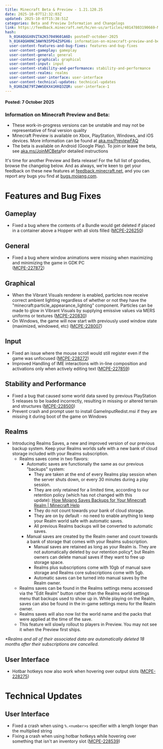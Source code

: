 ```yaml
---
title: Minecraft Beta & Preview - 1.21.120.25
date: 2025-10-07T12:32:03Z
updated: 2025-10-07T15:38:51Z
categories: Beta and Preview Information and Changelogs
link: https://feedback.minecraft.net/hc/en-us/articles/40147803190669-Minecraft-Beta-Preview-1-21-120-25
hash:
  h_01K4QGGX0VZTA2K57049601A6D: posted7-october-2025
  h_01K4QGH0NC3AWYN35PD4ZSPGX6: information-on-minecraft-preview-and-beta
  user-content-features-and-bug-fixes: features-and-bug-fixes
  user-content-gameplay: gameplay
  user-content-general: general
  user-content-graphical: graphical
  user-content-input: input
  user-content-stability-and-performance: stability-and-performance
  user-content-realms: realms
  user-content-user-interface: user-interface
  user-content-technical-updates: technical-updates
  h_01K6ZAE79T2WWSEKX41KKQ3ZQR: user-interface-1
---
```


#### **Posted:** 7 October 2025

### **Information on Minecraft Preview and Beta:**

- These work-in-progress versions can be unstable and may not be representative of final version quality
- Minecraft Preview is available on Xbox, PlayStation, Windows, and iOS devices. More information can be found at [aka.ms/PreviewFAQ](https://aka.ms/PreviewFAQ)
- The beta is available on Android (Google Play). To join or leave the beta, see [aka.ms/JoinMCBeta](https://aka.ms/JoinMCBeta)for detailed instructions

It's time for another Preview and Beta release! For the full list of goodies, browse the changelog below. And as always, we’re keen to get your feedback on these new features at [feedback.minecraft.net](http://feedback.minecraft.net/), and you can report any bugs you find at [bugs.mojang.com](http://bugs.mojang.com/).

# Features and Bug Fixes[](https://dev.azure.com/dev-mc/Minecraft/_wiki/wikis/Minecraft.wiki/30520/R21U12-6-Preview?anchor=features-and-bug-fixes)

## Gameplay[](https://dev.azure.com/dev-mc/Minecraft/_wiki/wikis/Minecraft.wiki/30520/R21U12-6-Preview?anchor=gameplay)

- Fixed a bug where the contents of a Bundle would get deleted if placed in a container above a Hopper with all slots filled ([MCPE-226250](https://bugs.mojang.com/browse/MCPE-226250))

## General[](https://dev.azure.com/dev-mc/Minecraft/_wiki/wikis/Minecraft.wiki/30520/R21U12-6-Preview?anchor=general)

- Fixed a bug where window animations were missing when maximizing and minimizing the game in GDK PC  
  ([MCPE-227872](https://bugs.mojang.com/browse/MCPE-227872)) 

## Graphical[](https://dev.azure.com/dev-mc/Minecraft/_wiki/wikis/Minecraft.wiki/30520/R21U12-6-Preview?anchor=graphical)

- When the Vibrant Visuals renderer is enabled, particles now receive correct ambient lighting regardless of whether or not they have the "minecraft:particle_appearance_lighting" component. Particles can be made to glow in Vibrant Visuals by supplying emissive values via MERS uniforms or textures ([MCPE-220830](https://bugs.mojang.com/browse/MCPE-220830))
- On Windows, the game will now start with previously used window state (maximized, windowed, etc) ([MCPE-228007](https://bugs.mojang.com/browse/MCPE-228007))

## Input[](https://dev.azure.com/dev-mc/Minecraft/_wiki/wikis/Minecraft.wiki/30520/R21U12-6-Preview?anchor=input)

- Fixed an issue where the mouse scroll would still register even if the game was unfocused ([MCPE-228272](https://bugs.mojang.com/browse/MCPE-228272))
- Improved Handling of IME interactions with in-line composition and activations only when actively editing text ([MCPE-227859](https://bugs.mojang.com/browse/MCPE-227859))

## Stability and Performance[](https://dev.azure.com/dev-mc/Minecraft/_wiki/wikis/Minecraft.wiki/30520/R21U12-6-Preview?anchor=stability-and-performance)

- Fixed a bug that caused some world data saved by previous PlayStation 5 releases to be loaded incorrectly, resulting in missing or altered terrain and structures ([MCPE-228500](https://bugs.mojang.com/browse/MCPE-228500)) 
- Prevent crash and prompt user to install GameInputRedist.msi if they are missing it during boot of the game on Windows 

## Realms[](https://dev.azure.com/dev-mc/Minecraft/_wiki/wikis/Minecraft.wiki/30520/R21U12-6-Preview?anchor=realms)

- Introducing Realms Saves, a new and improved version of our previous backup system. Keep your Realms worlds safe with a new bank of cloud storage included with your Realms subscription.
  - Realms saves come in two flavors:
    - Automatic saves are functionally the same as our previous "backups" system:
      - They are taken at the end of every Realms play session when the server shuts down, or every 30 minutes during a play session.
      - They are only retained for a limited time, according to our retention policy (which has not changed with this update): [How Mojang Saves Backups for Your Minecraft Realm \| Minecraft Help](../../help/Manage-Realms-Worlds/How-Mojang-Saves-Backups-for-Your-Minecraft-Realm.md)
      - They do not count towards your bank of cloud storage.
      - They are on by default - no need to enable anything to keep your Realm world safe with automatic saves.
      - All previous Realms backups will be converted to automatic saves.
    - Manual saves are created by the Realm owner and count towards a bank of storage that comes with your Realms subscription.
      - Manual saves are retained as long as your Realm is. They are not automatically deleted by our retention policy\*, but Realm owners can delete manual saves if they want to free up storage space.
      - Realms plus subscriptions come with 10gb of manual save storage and Realms core subscriptions come with 5gb.
      - Automatic saves can be turned into manual saves by the Realm owner.
  - Realms saves can be found in the Realms settings menu accessed via the "Edit Realm" button rather than the Realms world settings menu that backups used to show up in. While playing on the Realm, saves can also be found in the in-game settings menu for the Realm owner.
  - Realms saves will also now list the world name and the packs that were applied at the time of the save.
  - This feature will slowly rollout to players in Preview. You may not see it when the Preview first ships.

*\*Realms and all of their associated data are automatically deleted 18 months after their subscriptions are cancelled.*

## User Interface[](https://dev.azure.com/dev-mc/Minecraft/_wiki/wikis/Minecraft.wiki/30520/R21U12-6-Preview?anchor=user-interface)

- Hotbar hotkeys now also work when hovering over output slots ([MCPE-228275](https://bugs.mojang.com/browse/MCPE-228275)) 

# Technical Updates[](https://dev.azure.com/dev-mc/Minecraft/_wiki/wikis/Minecraft.wiki/30520/R21U12-6-Preview?anchor=technical-updates)

## User Interface[](https://dev.azure.com/dev-mc/Minecraft/_wiki/wikis/Minecraft.wiki/30520/R21U12-6-Preview?anchor=user-interface)

- Fixed a crash when using `%.<number>s` specifier with a length longer than the multiplied string 
- Fixing a crash when using hotbar hotkeys while hovering over something that isn't an inventory slot ([MCPE-228539](https://bugs.mojang.com/browse/MCPE-228539))
